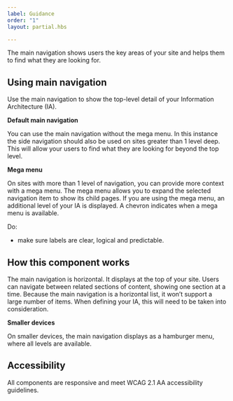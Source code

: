 ```yaml
---
label: Guidance
order: "1"
layout: partial.hbs

---
```

The main navigation shows users the key areas of your site and helps them to find what they are looking for.

## Using main navigation

Use the main navigation to show the top-level detail of your Information Architecture (IA).

**Default main navigation**

You can use the main navigation without the mega menu. In this instance the side navigation should also be used on sites greater than 1 level deep. This will allow your users to find what they are looking for beyond the top level.

**Mega menu**

On sites with more than 1 level of navigation, you can provide more context with a mega menu. The mega menu allows you to expand the selected navigation item to show its child pages. If you are using the mega menu, an additional level of your IA is displayed. A chevron indicates when a mega menu is available.

Do:

* make sure labels are clear, logical and predictable.

## How this component works

The main navigation is horizontal. It displays at the top of your site. Users can navigate between related sections of content, showing one section at a time. Because the main navigation is a horizontal list, it won’t support a large number of items. When defining your IA, this will need to be taken into consideration.

**Smaller devices**

On smaller devices, the main navigation displays as a hamburger menu, where all levels are available.

## Accessibility

All components are responsive and meet WCAG 2.1 AA accessibility guidelines.